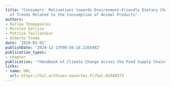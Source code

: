 ```yaml
---
title: "Consumers' Motivations towards Environment-Friendly Dietary Changes: An Assessment
  of Trends Related to the Consumption of Animal Products"
authors:
- Rallou Thomopoulos
- Nicolas Salliou
- Patrick Taillandier
- Alberto Tonda
date: '2020-01-01'
publishDate: '2024-12-13T08:56:18.226598Z'
publication_types:
- chapter
publication: '*Handbook of Climate Change Across the Food Supply Chain*'
links:
- name: URL
  url: https://hal.archives-ouvertes.fr/hal-02948373
---
```

